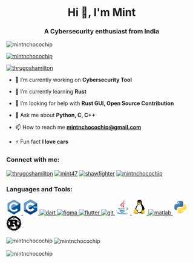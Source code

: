 <h1 align="center">Hi 👋, I'm Mint</h1>
<h3 align="center">A Cybersecurity enthusiast from India</h3>

<p align="left"> <img src="https://komarev.com/ghpvc/?username=mintnchocochip&label=Profile%20views&color=0e75b6&style=flat" alt="mintnchocochip" /> </p>

<p align="left"> <a href="https://github.com/ryo-ma/github-profile-trophy"><img src="https://github-profile-trophy.vercel.app/?username=mintnchocochip" alt="mintnchocochip" /></a> </p>

<p align="left"> <a href="https://twitter.com/thrugoshamilton" target="blank"><img src="https://img.shields.io/twitter/follow/thrugoshamilton?logo=twitter&style=for-the-badge" alt="thrugoshamilton" /></a> </p>

- 🔭 I’m currently working on **Cybersecurity Tool**

- 🌱 I’m currently learning **Rust**

- 🤝 I’m looking for help with **Rust GUI, Open Source Contribution**

- 💬 Ask me about **Python, C, C++**

- 📫 How to reach me **mintnchocochip@gmail.com**

- ⚡ Fun fact **I love cars**

<h3 align="left">Connect with me:</h3>
<p align="left">
<a href="https://twitter.com/thrugoshamilton" target="blank"><img align="center" src="https://raw.githubusercontent.com/rahuldkjain/github-profile-readme-generator/master/src/images/icons/Social/twitter.svg" alt="thrugoshamilton" height="30" width="40" /></a>
<a href="https://linkedin.com/in/mani44" target="blank"><img align="center" src="https://raw.githubusercontent.com/rahuldkjain/github-profile-readme-generator/master/src/images/icons/Social/linked-in-alt.svg" alt="mint47" height="30" width="40" /></a>
<a href="https://www.hackerrank.com/shawfighter" target="blank"><img align="center" src="https://raw.githubusercontent.com/rahuldkjain/github-profile-readme-generator/master/src/images/icons/Social/hackerrank.svg" alt="shawfighter" height="30" width="40" /></a>
<a href="https://www.leetcode.com/mintnchocochip" target="blank"><img align="center" src="https://raw.githubusercontent.com/rahuldkjain/github-profile-readme-generator/master/src/images/icons/Social/leet-code.svg" alt="mintnchocochip" height="30" width="40" /></a>
</p>

<h3 align="left">Languages and Tools:</h3>
<p align="left"> <a href="https://www.cprogramming.com/" target="_blank" rel="noreferrer"> <img src="https://raw.githubusercontent.com/devicons/devicon/master/icons/c/c-original.svg" alt="c" width="40" height="40"/> </a> <a href="https://www.w3schools.com/cpp/" target="_blank" rel="noreferrer"> <img src="https://raw.githubusercontent.com/devicons/devicon/master/icons/cplusplus/cplusplus-original.svg" alt="cplusplus" width="40" height="40"/> </a> <a href="https://dart.dev" target="_blank" rel="noreferrer"> <img src="https://www.vectorlogo.zone/logos/dartlang/dartlang-icon.svg" alt="dart" width="40" height="40"/> </a> <a href="https://www.figma.com/" target="_blank" rel="noreferrer"> <img src="https://www.vectorlogo.zone/logos/figma/figma-icon.svg" alt="figma" width="40" height="40"/> </a> <a href="https://flutter.dev" target="_blank" rel="noreferrer"> <img src="https://www.vectorlogo.zone/logos/flutterio/flutterio-icon.svg" alt="flutter" width="40" height="40"/> </a> <a href="https://git-scm.com/" target="_blank" rel="noreferrer"> <img src="https://www.vectorlogo.zone/logos/git-scm/git-scm-icon.svg" alt="git" width="40" height="40"/> </a> <a href="https://www.java.com" target="_blank" rel="noreferrer"> <img src="https://raw.githubusercontent.com/devicons/devicon/master/icons/java/java-original.svg" alt="java" width="40" height="40"/> </a> <a href="https://www.linux.org/" target="_blank" rel="noreferrer"> <img src="https://raw.githubusercontent.com/devicons/devicon/master/icons/linux/linux-original.svg" alt="linux" width="40" height="40"/> </a> <a href="https://www.mathworks.com/" target="_blank" rel="noreferrer"> <img src="https://upload.wikimedia.org/wikipedia/commons/2/21/Matlab_Logo.png" alt="matlab" width="40" height="40"/> </a> <a href="https://www.python.org" target="_blank" rel="noreferrer"> <img src="https://raw.githubusercontent.com/devicons/devicon/master/icons/python/python-original.svg" alt="python" width="40" height="40"/> </a> <a href="https://www.rust-lang.org" target="_blank" rel="noreferrer"> <img src="https://raw.githubusercontent.com/devicons/devicon/master/icons/rust/rust-plain.svg" alt="rust" width="40" height="40"/> </a> </p>

<p><img align="left" src="https://github-readme-stats.vercel.app/api/top-langs?username=mintnchocochip&show_icons=true&locale=en&layout=compact" alt="mintnchocochip" /></p>

<p>&nbsp;<img align="center" src="https://github-readme-stats.vercel.app/api?username=mintnchocochip&show_icons=true&locale=en" alt="mintnchocochip" /></p>

<p><img align="center" src="https://github-readme-streak-stats.herokuapp.com/?user=mintnchocochip&" alt="mintnchocochip" /></p>
